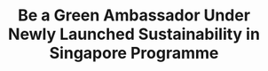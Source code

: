 ---
layout: post
title: "Be a Green Ambassador Under Newly Launched Sustainability in Singapore Programme"
file_url: https://www1.bca.gov.sg/about-us/news-and-publications/media-releases/2021/08/05/be-a-green-ambassador-under-newly-launched-sustainability-in-singapore-programme
---